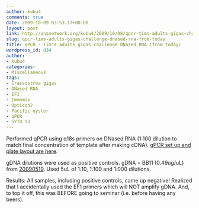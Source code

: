 ```yaml
---
author: kubu4
comments: true
date: 2009-10-09 03:53:17+00:00
layout: post
link: http://onsnetwork.org/kubu4/2009/10/08/qpcr-tims-adults-gigas-challenge-dnased-rna-from-today/
slug: qpcr-tims-adults-gigas-challenge-dnased-rna-from-today
title: qPCR - Tim's adults gigas challenge DNased RNA (from today)
wordpress_id: 834
author:
- kubu4
categories:
- Miscellaneous
tags:
- Crassostrea gigas
- DNased RNA
- EF1
- Immomix
- Opticon2
- Pacific oyster
- qPCR
- SYTO 13
---
```


Performed qPCR using q18s primers on DNased RNA (1:100 dilution to match final concentration of template after making cDNA). [qPCR set up and plate layout are here](http://eagle.fish.washington.edu/Arabidopsis/Notebook%20Workup%20Files/20091008-01.jpg).

gDNA dilutions were used as positive controls. gDNA = BB11 (0.49ug/uL) from [20090519](/Sam%27s+Working+Notebook+Jan-May+2009#sjw20090519). Used 5uL of 1:10, 1:100 and 1:000 dilutions.

Results: All samples, including positive controls, came up negative! Realized that I accidentally used the EF1 primers which will NOT amplify gDNA. And, to top it off, this was BEFORE going to seminar (i.e. before having any beers).
